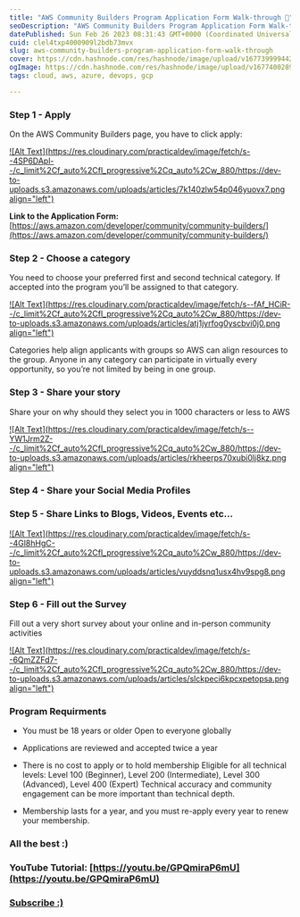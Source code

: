 ```yaml
---
title: "AWS Community Builders Program Application Form Walk-through 🚶"
seoDescription: "AWS Community Builders Program Application Form Walk-through 🚶"
datePublished: Sun Feb 26 2023 08:31:43 GMT+0000 (Coordinated Universal Time)
cuid: clel4txp4000909l2bdb73mvx
slug: aws-community-builders-program-application-form-walk-through
cover: https://cdn.hashnode.com/res/hashnode/image/upload/v1677399994424/c0298c7a-dedd-4fa9-8544-853ed92a3a85.png
ogImage: https://cdn.hashnode.com/res/hashnode/image/upload/v1677400289770/b8fd52de-67bc-4eb7-a303-f185b65dffdd.png
tags: cloud, aws, azure, devops, gcp

---
```


### Step 1 - Apply

On the AWS Community Builders page, you have to click apply:

[![Alt Text](https://res.cloudinary.com/practicaldev/image/fetch/s--4SP6DApl--/c_limit%2Cf_auto%2Cfl_progressive%2Cq_auto%2Cw_880/https://dev-to-uploads.s3.amazonaws.com/uploads/articles/7k140zlw54p046yuovx7.png align="left")](https://res.cloudinary.com/practicaldev/image/fetch/s--4SP6DApl--/c_limit%2Cf_auto%2Cfl_progressive%2Cq_auto%2Cw_880/https://dev-to-uploads.s3.amazonaws.com/uploads/articles/7k140zlw54p046yuovx7.png)

**Link to the Application Form:** [https://aws.amazon.com/developer/community/community-builders/](https://aws.amazon.com/developer/community/community-builders/)

### Step 2 - Choose a category

You need to choose your preferred first and second technical category. If accepted into the program you’ll be assigned to that category.

[![Alt Text](https://res.cloudinary.com/practicaldev/image/fetch/s--fAf_HCiR--/c_limit%2Cf_auto%2Cfl_progressive%2Cq_auto%2Cw_880/https://dev-to-uploads.s3.amazonaws.com/uploads/articles/atj1jyrfog0yscbvi0j0.png align="left")](https://res.cloudinary.com/practicaldev/image/fetch/s--fAf_HCiR--/c_limit%2Cf_auto%2Cfl_progressive%2Cq_auto%2Cw_880/https://dev-to-uploads.s3.amazonaws.com/uploads/articles/atj1jyrfog0yscbvi0j0.png)

Categories help align applicants with groups so AWS can align resources to the group. Anyone in any category can participate in virtually every opportunity, so you’re not limited by being in one group.

### Step 3 - Share your story

Share your on why should they select you in 1000 characters or less to AWS

[![Alt Text](https://res.cloudinary.com/practicaldev/image/fetch/s--YW1Jrm2Z--/c_limit%2Cf_auto%2Cfl_progressive%2Cq_auto%2Cw_880/https://dev-to-uploads.s3.amazonaws.com/uploads/articles/rkheerps70xubi0lj8kz.png align="left")](https://res.cloudinary.com/practicaldev/image/fetch/s--YW1Jrm2Z--/c_limit%2Cf_auto%2Cfl_progressive%2Cq_auto%2Cw_880/https://dev-to-uploads.s3.amazonaws.com/uploads/articles/rkheerps70xubi0lj8kz.png)

### Step 4 - Share your Social Media Profiles

### Step 5 - Share Links to Blogs, Videos, Events etc…

[![Alt Text](https://res.cloudinary.com/practicaldev/image/fetch/s--4Gl8hHgC--/c_limit%2Cf_auto%2Cfl_progressive%2Cq_auto%2Cw_880/https://dev-to-uploads.s3.amazonaws.com/uploads/articles/vuyddsnq1usx4hv9spg8.png align="left")](https://res.cloudinary.com/practicaldev/image/fetch/s--4Gl8hHgC--/c_limit%2Cf_auto%2Cfl_progressive%2Cq_auto%2Cw_880/https://dev-to-uploads.s3.amazonaws.com/uploads/articles/vuyddsnq1usx4hv9spg8.png)

### Step 6 - Fill out the Survey

Fill out a very short survey about your online and in-person community activities

[![Alt Text](https://res.cloudinary.com/practicaldev/image/fetch/s--6QmZZFd7--/c_limit%2Cf_auto%2Cfl_progressive%2Cq_auto%2Cw_880/https://dev-to-uploads.s3.amazonaws.com/uploads/articles/slckpeci6kpcxpetopsa.png align="left")](https://res.cloudinary.com/practicaldev/image/fetch/s--6QmZZFd7--/c_limit%2Cf_auto%2Cfl_progressive%2Cq_auto%2Cw_880/https://dev-to-uploads.s3.amazonaws.com/uploads/articles/slckpeci6kpcxpetopsa.png)

### **Program Requirments**

* You must be 18 years or older Open to everyone globally
    
* Applications are reviewed and accepted twice a year
    
* There is no cost to apply or to hold membership Eligible for all technical levels: Level 100 (Beginner), Level 200 (Intermediate), Level 300 (Advanced), Level 400 (Expert) Technical accuracy and community engagement can be more important than technical depth.
    
* Membership lasts for a year, and you must re-apply every year to renew your membership.
    

### **All the best :)**

### **YouTube Tutorial:** [https://youtu.be/GPQmiraP6mU](https://youtu.be/GPQmiraP6mU)

### [**Subscribe :)**](https://www.youtube.com/@amonkincloud/)